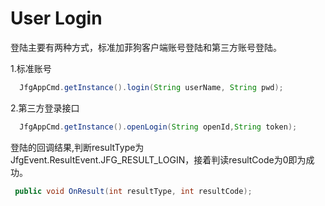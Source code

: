 # User Login

登陆主要有两种方式，标准加菲狗客户端账号登陆和第三方账号登陆。

1.标准账号

```java
  JfgAppCmd.getInstance().login(String userName, String pwd);
```


2.第三方登录接口

```java
  JfgAppCmd.getInstance().openLogin(String openId,String token);
```

登陆的回调结果,判断resultType为JfgEvent.ResultEvent.JFG_RESULT_LOGIN，接着判读resultCode为0即为成功。

```java
 public void OnResult(int resultType, int resultCode);
```